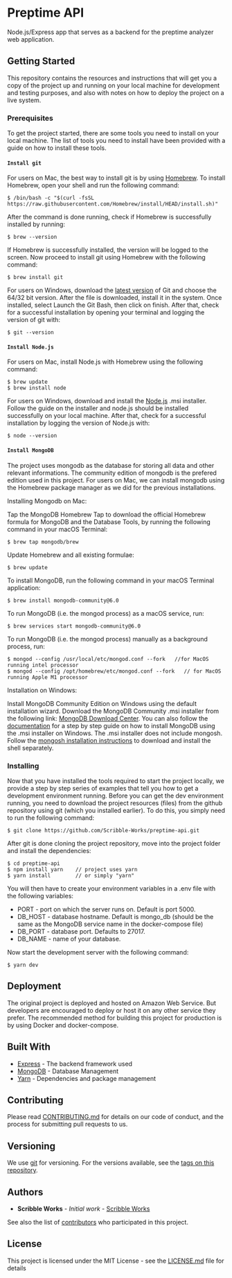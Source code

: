 # Preptime API

Node.js/Express app that serves as a backend for the preptime analyzer web application.

## Getting Started

This repository contains the resources and instructions that will get you a copy of the project up and running on your local machine for development and testing purposes, and also with notes on how to deploy the project on a live system.

### Prerequisites

To get the project started, there are some tools you need to install on your local machine. The list of tools you need to install have been provided with a guide on how to install these tools.

#### `Install git`

For users on Mac, the best way to install git is by using [Homebrew](https://brew.sh/). To install Homebrew, open your shell and run the following command:

```
$ /bin/bash -c "$(curl -fsSL https://raw.githubusercontent.com/Homebrew/install/HEAD/install.sh)"
```

After the command is done running, check if Homebrew is successfully installed by running:

```
$ brew --version
```

If Homebrew is successfully installed, the version will be logged to the screen. Now proceed to install git using Homebrew with the following command:

```
$ brew install git
```

For users on Windows, download the [latest version](https://git-scm.com/downloads) of Git and choose the 64/32 bit version. After the file is downloaded, install it in the system. Once installed, select Launch the Git Bash, then click on finish. After that, check for a successful installation by opening your terminal and logging the version of git with:

```
$ git --version
```

#### `Install Node.js`

For users on Mac, install Node.js with Homebrew using the following command:

```
$ brew update
$ brew install node
```

For users on Windows, download and install the [Node.js](https://nodejs.org/en/download/) .msi installer. Follow the guide on the installer and node.js should be installed successfully on your local machine. After that, check for a successful installation by logging the version of Node.js with:

```
$ node --version
```

#### `Install MongoDB`

The project uses mongodb as the database for storing all data and other relevant informations. The community edition of mongodb is the prefered edition used in this project. For users on Mac, we can install mongodb using the Homebrew package manager as we did for the previous installations.

Installing Mongodb on Mac:

Tap the MongoDB Homebrew Tap to download the official Homebrew formula for MongoDB and the Database Tools, by running the following command in your macOS Terminal:

```
$ brew tap mongodb/brew
```

Update Homebrew and all existing formulae:

```
$ brew update
```

To install MongoDB, run the following command in your macOS Terminal application:

```
$ brew install mongodb-community@6.0
```

To run MongoDB (i.e. the mongod process) as a macOS service, run:

```
$ brew services start mongodb-community@6.0
```

To run MongoDB (i.e. the mongod process) manually as a background process, run:

```
$ mongod --config /usr/local/etc/mongod.conf --fork   //for MacOS running intel processor
$ mongod --config /opt/homebrew/etc/mongod.conf --fork   // for MacOS running Apple M1 processor
```

Installation on Windows:

Install MongoDB Community Edition on Windows using the default installation wizard. Download the MongoDB Community .msi installer from the following
link: [MongoDB Download Center](https://www.mongodb.com/try/download/community?tck=docs_server). You can also follow the [documentation](https://www.mongodb.com/docs/manual/tutorial/install-mongodb-on-windows/) for a step by step guide on how to install MongoDB using the .msi installer
on Windows. The .msi installer does not include mongosh. Follow the [mongosh installation instructions](https://www.mongodb.com/docs/mongodb-shell/install/) to download and install the shell separately.

### Installing

Now that you have installed the tools required to start the project locally, we provide a step by step series of examples that tell you how to get a development environment running. Before you can get the dev environment running, you need to download the project resources (files) from the github repository using git (which you installed earlier). To do this, you simply need to run the following command:

```
$ git clone https://github.com/Scribble-Works/preptime-api.git
```

After git is done cloning the project repository, move into the project folder and install the dependencies:

```
$ cd preptime-api
$ npm install yarn    // project uses yarn
$ yarn install        // or simply "yarn"
```

You will then have to create your environment variables in a .env file with the following variables:

* PORT - port on which the server runs on. Default is port 5000.
* DB_HOST - database hostname. Default is mongo_db (should be the same as the MongoDB service name in the docker-compose file)
* DB_PORT - database port. Defaults to 27017.
* DB_NAME - name of your database.

Now start the development server with the following command:

```
$ yarn dev
```

## Deployment

The original project is deployed and hosted on Amazon Web Service. But developers are encouraged to deploy or host it on any other service they prefer. The recommended method for building this project for production is by using Docker and docker-compose.

## Built With

* [Express](https://expressjs.com/) - The backend framework used
* [MongoDB](https://www.mongodb.com/docs/manual/tutorial/getting-started/) - Database Management
* [Yarn](https://yarnpkg.com/) - Dependencies and package management

## Contributing

Please read [CONTRIBUTING.md](https://gist.github.com/PurpleBooth/b24679402957c63ec426) for details on our code of conduct, and the process for submitting pull requests to us.

## Versioning

We use [git](https://git-scm.com/) for versioning. For the versions available, see the [tags on this repository](https://github.com/Scribble-Works/project/tags). 

## Authors

* **Scribble Works** - *Initial work* - [Scribble Works](https://github.com/Scribble-Works)

See also the list of [contributors](https://github.com/your/project/contributors) who participated in this project.

## License

This project is licensed under the MIT License - see the [LICENSE.md](LICENSE.md) file for details
